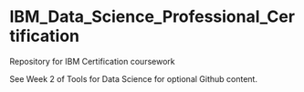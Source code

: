 # IBM_Data_Science_Professional_Certification
Repository for IBM Certification coursework

See Week 2 of Tools for Data Science for optional Github content.
